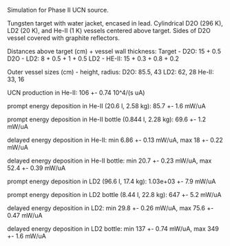 Simulation for Phase II UCN source.

Tungsten target with water jacket, encased in lead.
Cylindrical D2O (296 K), LD2 (20 K), and He-II (1 K) vessels centered above target.
Sides of D2O vessel covered with graphite reflectors.

Distances above target (cm) + vessel wall thickness:
Target - D2O: 15 + 0.5
D2O - LD2: 8 + 0.5 + 1 + 0.5
LD2 - HE-II: 15 + 0.3 + 0.8 + 0.2

Outer vessel sizes (cm) - height, radius:
D2O: 85.5, 43
LD2: 62, 28
He-II: 33, 16

UCN production in He-II:
106 +- 0.74 10^4/(s uA)

prompt energy deposition in He-II (20.6 l, 2.58 kg):
85.7 +- 1.6 mW/uA

prompt energy deposition in He-II bottle (0.844 l, 2.28 kg):
69.6 +- 1.2 mW/uA

delayed energy deposition in He-II:
min 6.86 +- 0.13 mW/uA, max 18 +- 0.22 mW/uA

delayed energy deposition in He-II bottle:
min 20.7 +- 0.23 mW/uA, max 52.4 +- 0.39 mW/uA

prompt energy deposition in LD2 (96.6 l, 17.4 kg):
1.03e+03 +- 7.9 mW/uA

prompt energy deposition in LD2 bottle (8.44 l, 22.8 kg):
647 +- 5.2 mW/uA

delayed energy deposition in LD2:
min 29.8 +- 0.26 mW/uA, max 75.6 +- 0.47 mW/uA

delayed energy deposition in LD2 bottle:
min 137 +- 0.74 mW/uA, max 349 +- 1.6 mW/uA


